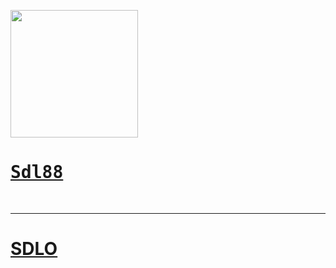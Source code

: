 <pre><img src="sdl88.jpeg" width="204" height="204">
<h1><a href="https://sourdoughlover.github.io/Sdl88/">Sdl88</a></h1>
</pre>
<hr>
<h1><a href="https://sourdoughlover.github.io/SDL0/">SDLO</a></h1>
